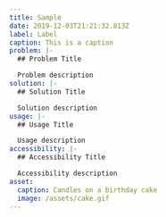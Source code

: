 ```yaml
---
title: Sample
date: 2019-12-03T21:21:32.813Z
label: Label
caption: This is a caption
problem: |-
  ## Problem Title

  Problem description
solution: |-
  ## Solution Title

  Solution description
usage: |-
  ## Usage Title

  Usage description
accessibility: |-
  ## Accessibility Title

  Accessibility description
asset:
  caption: Candles on a birthday cake
  image: /assets/cake.gif
---
```


